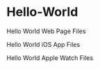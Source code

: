 # Hello-World

Hello World Web Page Files

Hello World iOS App Files

Hello World Apple Watch Files
